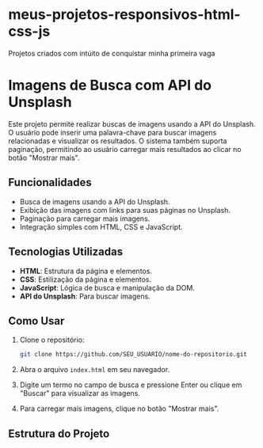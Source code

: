 # meus-projetos-responsivos-html-css-js
Projetos criados com intúito de conquistar minha primeira vaga 

# Imagens de Busca com API do Unsplash

Este projeto permite realizar buscas de imagens usando a API do Unsplash. O usuário pode inserir uma palavra-chave para buscar imagens relacionadas e visualizar os resultados. O sistema também suporta paginação, permitindo ao usuário carregar mais resultados ao clicar no botão "Mostrar mais".

## Funcionalidades

- Busca de imagens usando a API do Unsplash.
- Exibição das imagens com links para suas páginas no Unsplash.
- Paginação para carregar mais imagens.
- Integração simples com HTML, CSS e JavaScript.

## Tecnologias Utilizadas

- **HTML**: Estrutura da página e elementos.
- **CSS**: Estilização da página e elementos.
- **JavaScript**: Lógica de busca e manipulação da DOM.
- **API do Unsplash**: Para buscar imagens.

## Como Usar

1. Clone o repositório:
    ```bash
    git clone https://github.com/SEU_USUARIO/nome-do-repositorio.git
    ```

2. Abra o arquivo `index.html` em seu navegador.

3. Digite um termo no campo de busca e pressione Enter ou clique em "Buscar" para visualizar as imagens.

4. Para carregar mais imagens, clique no botão "Mostrar mais".

## Estrutura do Projeto

